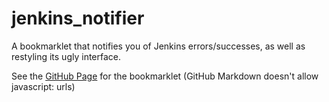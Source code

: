 jenkins_notifier
================

A bookmarklet that notifies you of Jenkins errors/successes, as well as restyling its ugly interface.

See the [GitHub Page](http://elstgav.github.io/jenkins_notifier/) for the bookmarklet (GitHub Markdown doesn't allow javascript: urls)
